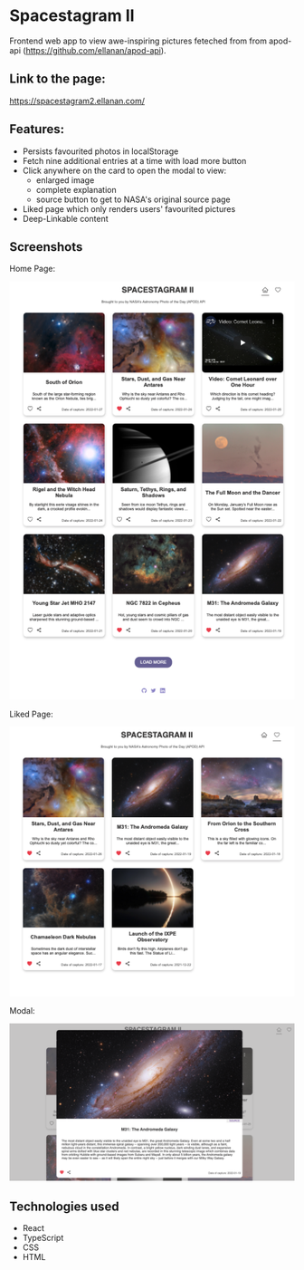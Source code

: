 # Spacestagram II

Frontend web app to view awe-inspiring pictures feteched from from apod-api (https://github.com/ellanan/apod-api).

## Link to the page:

https://spacestagram2.ellanan.com/

## Features:

- Persists favourited photos in localStorage
- Fetch nine additional entries at a time with load more button
- Click anywhere on the card to open the modal to view:
  - enlarged image
  - complete explanation
  - source button to get to NASA's original source page
- Liked page which only renders users' favourited pictures
- Deep-Linkable content

## Screenshots

Home Page:

![This is an image](https://github.com/ellanan/spacestagram_II/blob/main/public/images/homepage.png)

Liked Page:

![This is an image](https://github.com/ellanan/spacestagram_II/blob/main/public/images/likedpage.png)

Modal:

![This is an image](https://github.com/ellanan/spacestagram_II/blob/main/public/images/modal.png)

## Technologies used

- React
- TypeScript
- CSS
- HTML
